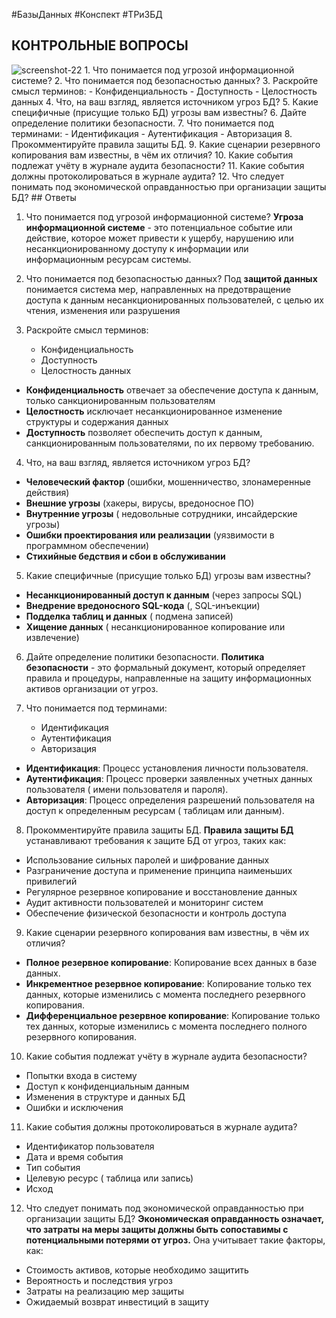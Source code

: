 #БазыДанных #Конспект #ТРиЗБД 
## КОНТРОЛЬНЫЕ ВОПРОСЫ
 <img src='https://i.postimg.cc/3Rxgb1cV/screenshot-22.png' border='0' alt='screenshot-22'/>
1. Что понимается под угрозой информационной системе?
2. Что понимается под безопасностью данных?
3. Раскройте смысл терминов: 
	- Конфиденциальность
	- Доступность
	- Целостность данных
4. Что, на ваш взгляд, является источником угроз БД?
5. Какие специфичные (присущие только БД) угрозы вам известны?
6. Дайте определение политики безопасности.
7. Что понимается под терминами:
	- Идентификация
	- Аутентификация
	- Авторизация
8. Прокомментируйте правила защиты БД.
9. Какие сценарии резервного копирования вам известны, в чём их отличия?
10. Какие события подлежат учёту в журнале аудита безопасности?
11. Какие события должны протоколироваться в журнале аудита?
12. Что следует понимать под экономической оправданностью при организации защиты БД?
## Ответы

1. Что понимается под угрозой информационной системе?
**Угроза информационной системе** - это потенциальное событие или действие, которое может привести к ущербу, нарушению или несанкционированному доступу к информации или информационным ресурсам системы.

2. Что понимается под безопасностью данных?
Под **защитой данных** понимается система мер, направленных на предотвращение доступа к данным несанкционированных пользователей, с целью их чтения, изменения или разрушения

3. Раскройте смысл терминов: 
	- Конфиденциальность
	- Доступность
	- Целостность данных
- **Конфиденциальность** отвечает за обеспечение доступа к данным, только санкционированным пользователям
- **Целостность** исключает несанкционированное изменение структуры и содержания данных
- **Доступность** позволяет обеспечить доступ к данным, санкционированным пользователями, по их первому требованию.

4. Что, на ваш взгляд, является источником угроз БД?
- **Человеческий фактор** (ошибки, мошенничество, злонамеренные действия)
- **Внешние угрозы** (хакеры, вирусы, вредоносное ПО)
- **Внутренние угрозы** ( недовольные сотрудники, инсайдерские угрозы)
- **Ошибки проектирования или реализации** (уязвимости в программном обеспечении)
- **Стихийные бедствия и сбои в обслуживании**

5. Какие специфичные (присущие только БД) угрозы вам известны?
- **Несанкционированный доступ к данным** (через запросы SQL)
- **Внедрение вредоносного SQL-кода** (, SQL-инъекции)
- **Подделка таблиц и данных** (  подмена записей)
- **Хищение данных** (  несанкционированное копирование или извлечение)

6. Дайте определение политики безопасности.
**Политика безопасности** - это формальный документ, который определяет правила и процедуры, направленные на защиту информационных активов организации от угроз.

7. Что понимается под терминами:
	- Идентификация
	- Аутентификация
	- Авторизация
- **Идентификация**: Процесс установления личности пользователя.
- **Аутентификация**: Процесс проверки заявленных учетных данных пользователя (  имени пользователя и пароля).
- **Авторизация**: Процесс определения разрешений пользователя на доступ к определенным ресурсам (  таблицам или данным).

8. Прокомментируйте правила защиты БД.
**Правила защиты БД** устанавливают требования к защите БД от угроз, таких как:
- Использование сильных паролей и шифрование данных
- Разграничение доступа и применение принципа наименьших привилегий
- Регулярное резервное копирование и восстановление данных
- Аудит активности пользователей и мониторинг систем
- Обеспечение физической безопасности и контроль доступа

9. Какие сценарии резервного копирования вам известны, в чём их отличия?
- **Полное резервное копирование**: Копирование всех данных в базе данных.
- **Инкрементное резервное копирование**: Копирование только тех данных, которые изменились с момента последнего резервного копирования.
- **Дифференциальное резервное копирование**: Копирование только тех данных, которые изменились с момента последнего полного резервного копирования.

10. Какие события подлежат учёту в журнале аудита безопасности?
- Попытки входа в систему
- Доступ к конфиденциальным данным
- Изменения в структуре и данных БД
- Ошибки и исключения

11. Какие события должны протоколироваться в журнале аудита?
- Идентификатор пользователя
- Дата и время события
- Тип события
- Целевую ресурс (  таблица или запись)
- Исход

12. Что следует понимать под экономической оправданностью при организации защиты БД?
**Экономическая оправданность означает, что затраты на меры защиты должны быть сопоставимы с потенциальными потерями от угроз.** Она учитывает такие факторы, как:
- Стоимость активов, которые необходимо защитить
- Вероятность и последствия угроз
- Затраты на реализацию мер защиты
- Ожидаемый возврат инвестиций в защиту